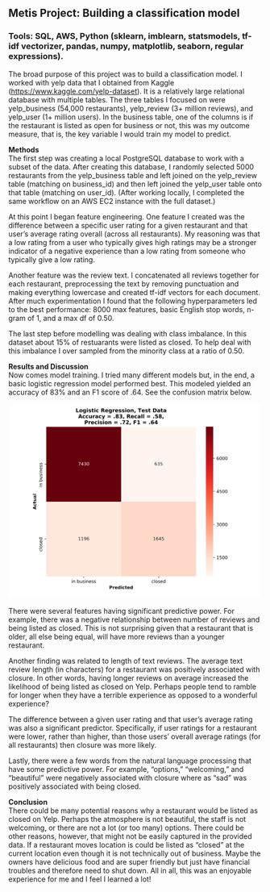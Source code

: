 ## Metis Project: Building a classification model
### Tools: SQL, AWS, Python (sklearn, imblearn, statsmodels, tf-idf vectorizer, pandas, numpy, matplotlib, seaborn, regular expressions).

The broad purpose of this project was to build a classification model. I worked with yelp data that I obtained from Kaggle (https://www.kaggle.com/yelp-dataset). It is a relatively large relational database with multiple tables. The three tables I focused on were yelp_business (54,000 restaurants), yelp_review (3+ million reviews), and yelp_user (1+ million users).  In the business table, one of the columns is if the restaurant is listed as open for business or not, this was my outcome measure, that is, the key variable I would train my model to predict.

**Methods**  
The first step was creating a local PostgreSQL database to work with a subset of the data. After creating this database, I randomly selected 5000 restaurants from the yelp_business table and left joined on the yelp_review table (matching on business_id) and then left joined the yelp_user table onto that table (matching on user_id). (After working locally, I completed the same workflow on an AWS EC2 instance with the full dataset.) 

At this point I began feature engineering. One feature I created was the difference between a specific user rating for a given restaurant and that user’s average rating overall (across all restaurants). My reasoning was that a low rating from a user who typically gives high ratings may be a stronger indicator of a negative experience than a low rating from someone who typically give a low rating. 

Another feature was the review text.  I concatenated all reviews together for each restaurant, preprocessing the text by removing punctuation and making everything lowercase and created tf-idf vectors for each document. After much experimentation I found that the following hyperparameters led to the best performance: 8000 max features, basic English stop words, n-gram of 1, and a max df of 0.50. 

The last step before modelling was dealing with class imbalance. In this dataset about 15% of restuarants were listed as closed. To help deal with this imbalance I over sampled from the minority class at a ratio of 0.50.

**Results and Discussion**  
Now comes model training. I tried many different models but, in the end, a basic logistic regression model performed best. This modeled yielded an accuracy of 83% and an F1 score of .64. See the confusion matrix below. 

<p>
    <img src="https://github.com/MikeMacKenzie/Metis/blob/master/logistic_regression_yelp/Project03cm.svg" width="500" alt="cm"/>
    <br>
    <em></em>
</p>

There were several features having significant predictive power. For example, there was a negative relationship between number of reviews and being listed as closed. This is not surprising given that a restaurant that is older, all else being equal, will have more reviews than a younger restaurant. 

Another finding was related to length of text reviews.  The average text review length (in characters) for a restaurant was positively associated with closure. In other words, having longer reviews on average increased the likelihood of being listed as closed on Yelp. Perhaps people tend to ramble for longer when they have a terrible experience as opposed to a wonderful experience?

The difference between a given user rating and that user’s average rating was also a significant predictor. Specifically, if user ratings for a restaurant were lower, rather than higher, than those users’ overall average ratings (for all restaurants) then closure was more likely.

Lastly, there were a few words from the natural language processing that have some predictive power. For example, “options,” “welcoming,” and “beautiful” were negatively associated with closure where as “sad” was positively associated with being closed. 

**Conclusion**  
There could be many potential reasons why a restaurant would be listed as closed on Yelp. Perhaps the atmosphere is not beautiful, the staff is not welcoming, or there are not a lot (or too many) options. There could be other reasons, however, that might not be easily captured in the provided data. If a restaurant moves location is could be listed as “closed” at the current location even though it is not technically out of business. Maybe the owners have delicious food and are super friendly but just have financial troubles and therefore need to shut down. All in all, this was an enjoyable experience for me and I feel I learned a lot! 
 


